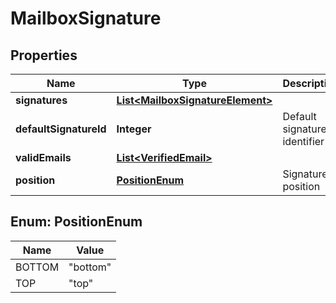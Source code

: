 

# MailboxSignature


## Properties

| Name | Type | Description | Notes |
|------------ | ------------- | ------------- | -------------|
|**signatures** | [**List&lt;MailboxSignatureElement&gt;**](MailboxSignatureElement.md) |  |  [optional] |
|**defaultSignatureId** | **Integer** | Default signature identifier   |  [optional] |
|**validEmails** | [**List&lt;VerifiedEmail&gt;**](VerifiedEmail.md) |  |  [optional] |
|**position** | [**PositionEnum**](#PositionEnum) | Signature position   |  [optional] |



## Enum: PositionEnum

| Name | Value |
|---- | -----|
| BOTTOM | &quot;bottom&quot; |
| TOP | &quot;top&quot; |



